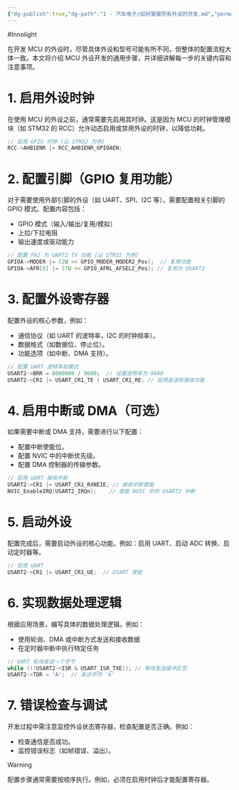 ```yaml
---
{"dg-publish":true,"dg-path":"1 - 汽车电子/如何掌握所有外设的开发.md","permalink":"/1 - 汽车电子/如何掌握所有外设的开发/","created":"2025-06-19T17:32:37.522+08:00","updated":"2025-06-19T18:27:09.652+08:00"}
---
```


#Innolight

在开发 MCU 的外设时，尽管具体外设和型号可能有所不同，但整体的配置流程大体一致。本文将介绍 MCU 外设开发的通用步骤，并详细讲解每一步的关键内容和注意事项。

# 1. 启用外设时钟

在使用 MCU 的外设之前，通常需要先启用其时钟。这是因为 MCU 的时钟管理模块（如 STM32 的 RCC）允许动态启用或禁用外设的时钟，以降低功耗。

```c
// 启用 GPIO 时钟 (以 STM32 为例)
RCC->AHB1ENR |= RCC_AHB1ENR_GPIOAEN;
```

# 2. 配置引脚（GPIO 复用功能）

对于需要使用外部引脚的外设（如 UART、SPI、I2C 等），需要配置相关引脚的 GPIO 模式。配置内容包括：

- GPIO 模式（输入/输出/复用/模拟）
- 上拉/下拉电阻
- 输出速度或驱动能力


```c
// 配置 PA2 为 UART2 TX 功能 (以 STM32 为例)
GPIOA->MODER |= (2U << GPIO_MODER_MODER2_Pos);  // 复用功能
GPIOA->AFR[0] |= (7U << GPIO_AFRL_AFSEL2_Pos); // 复用为 USART2
```

# 3. 配置外设寄存器

配置外设的核心参数，例如：

- 通信协议（如 UART 的波特率，I2C 的时钟频率）。
- 数据格式（如数据位、停止位）。
- 功能选项（如中断、DMA 支持）。

```c
// 配置 UART 波特率和模式
USART2->BRR = 8000000 / 9600;  // 设置波特率为 9600
USART2->CR1 |= USART_CR1_TE | USART_CR1_RE; // 启用发送和接收功能
```

# 4. 启用中断或 DMA（可选）

如果需要中断或 DMA 支持，需要进行以下配置：

- 配置中断使能位。
- 配置 NVIC 中的中断优先级。
- 配置 DMA 控制器的传输参数。

```c
// 启用 UART 接收中断
USART2->CR1 |= USART_CR1_RXNEIE; // 接收中断使能
NVIC_EnableIRQ(USART2_IRQn);    // 使能 NVIC 中的 USART2 中断
```

# 5. 启动外设

配置完成后，需要启动外设的核心功能。例如：启用 UART、启动 ADC 转换、启动定时器等。

```c
// 启用 UART
USART2->CR1 |= USART_CR1_UE;  // USART 使能
```

# 6. 实现数据处理逻辑

根据应用场景，编写具体的数据处理逻辑。例如：

- 使用轮询、DMA 或中断方式发送和接收数据
- 在定时器中断中执行特定任务

```c
// UART 轮询发送一个字节
while (!(USART2->ISR & USART_ISR_TXE)); // 等待发送缓冲区空
USART2->TDR = 'A';  // 发送字符 'A'
```

# 7. 错误检查与调试

开发过程中需注意监控外设状态寄存器，检查配置是否正确。例如：

- 检查通信是否成功。
- 监控错误标志（如帧错误、溢出）。

> [!WARNING]
> 配置步骤通常需要按顺序执行。例如，必须在启用时钟后才能配置寄存器。

